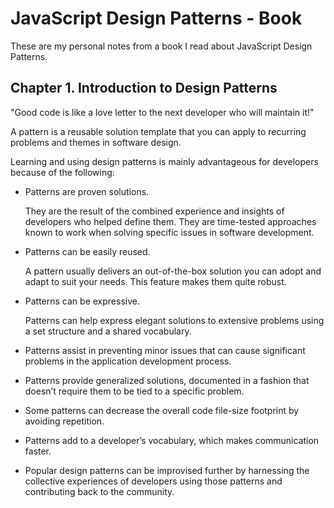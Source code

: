 
# JavaScript Design Patterns - Book

These are my personal notes from a book I read about JavaScript Design Patterns.

## Chapter 1. Introduction to Design Patterns

"Good code is like a love letter to the next developer who will maintain it!"

A pattern is a reusable solution template that you can apply to recurring problems and themes in software design.

Learning and using design patterns is mainly advantageous for developers because of the following:

- Patterns are proven solutions.
    
    They are the result of the combined experience and insights of developers who helped define them. They are time-tested approaches known to work when solving specific issues in software development.

- Patterns can be easily reused.

    A pattern usually delivers an out-of-the-box solution you can adopt and adapt to suit your needs. This feature makes them quite robust.

- Patterns can be expressive.

    Patterns can help express elegant solutions to extensive problems using a set structure and a shared vocabulary.

- Patterns assist in preventing minor issues that can cause significant problems in the application development process.

- Patterns provide generalized solutions, documented in a fashion that doesn’t require them to be tied to a specific problem.

- Some patterns can decrease the overall code file-size footprint by avoiding repetition.

- Patterns add to a developer’s vocabulary, which makes communication faster.

- Popular design patterns can be improvised further by harnessing the collective experiences of developers using those patterns and contributing back to the community.
